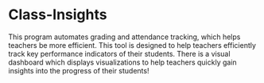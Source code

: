 # Class-Insights
This program automates grading and attendance tracking, which helps teachers be more efficient. This tool is designed to help teachers efficiently track key performance indicators of their students. There is a visual dashboard which displays visualizations to help teachers quickly gain insights into the progress of their students!
